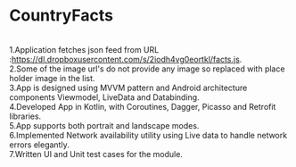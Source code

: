 # CountryFacts

<br/>1.Application fetches json feed from URL :https://dl.dropboxusercontent.com/s/2iodh4vg0eortkl/facts.js.
<br/>2.Some of the image url's do not provide any image so replaced with place holder image in the list.
<br/>3.App is designed using MVVM pattern and Android architecture components Viewmodel, LiveData and Databinding.
<br/>4.Developed App in Kotlin, with Coroutines, Dagger, Picasso and Retrofit libraries.
<br/>5.App supports both portrait and landscape modes.
<br/>6.Implemented Network availability utility using Live data to handle network errors elegantly.
<br/>7.Written UI and Unit test cases for the module.

